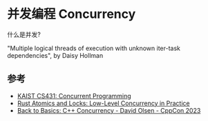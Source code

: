 # 并发编程 Concurrency

什么是并发?

"Multiple logical threads of execution with unknown iter-task dependencies", by Daisy Hollman

## 参考

- [KAIST CS431: Concurrent Programming](https://github.com/kaist-cp/cs431)
- [Rust Atomics and Locks: Low-Level Concurrency in Practice](https://www.amazon.com/_/dp/1098119444)
- [Back to Basics: C++ Concurrency - David Olsen - CppCon 2023](https://www.youtube.com/watch?v=8rEGu20Uw4g)